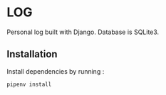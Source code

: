 # LOG
Personal log built with Django. Database is SQLite3.

## Installation

Install dependencies by running :

    pipenv install
